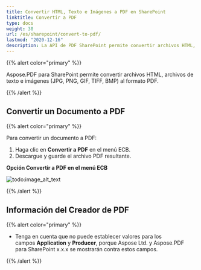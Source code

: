 ```yaml
---
title: Convertir HTML, Texto e Imágenes a PDF en SharePoint
linktitle: Convertir a PDF
type: docs
weight: 30
url: /es/sharepoint/convert-to-pdf/
lastmod: "2020-12-16"
description: La API de PDF SharePoint permite convertir archivos HTML, archivos de texto e imágenes (JPG, PNG, GIF, TIFF, BMP) al formato PDF.
---
```


{{% alert color="primary" %}}

Aspose.PDF para SharePoint permite convertir archivos HTML, archivos de texto e imágenes (JPG, PNG, GIF, TIFF, BMP) al formato PDF.

{{% /alert %}}


## **Convertir un Documento a PDF**

{{% alert color="primary" %}}

Para convertir un documento a PDF:

1. Haga clic en **Convertir a PDF** en el menú ECB.
1. Descargue y guarde el archivo PDF resultante.

**Opción Convertir a PDF en el menú ECB**

![todo:image_alt_text](convert-to-pdf_1.jpg)

{{% /alert %}}

## **Información del Creador de PDF**

{{% alert color="primary" %}}

- Tenga en cuenta que no puede establecer valores para los campos **Application** y **Producer**, porque Aspose Ltd. y Aspose.PDF para SharePoint x.x.x se mostrarán contra estos campos. 

{{% /alert %}}